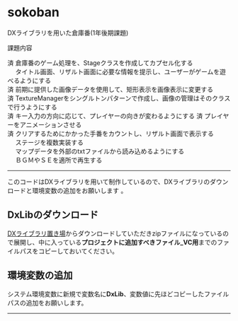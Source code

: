 # sokoban
DXライブラリを用いた倉庫番(1年後期課題)

課題内容

済 倉庫番のゲーム処理を、Stageクラスを作成してカプセル化する  
　 タイトル画面、リザルト画面に必要な情報を提示し、ユーザーがゲームを遊べるようにする  
済 前期に提供した画像データを使用して、矩形表示を画像表示に変更する  
済 TextureManagerをシングルトンパターンで作成し、画像の管理はそのクラスで行うようにする  
済 キー入力の方向に応じて、プレイヤーの向きが変わるようにする
済 プレイヤーをアニメーションさせる  
済 クリアするためにかかった手番をカウントし、リザルト画面で表示する  
　 ステージを複数実装する  
　 マップデータを外部のtxtファイルから読み込めるようにする  
　 ＢＧＭやＳＥを適所で再生する  

---

このコードはDXライブラリを用いて制作しているので、DXライブラリのダウンロードと環境変数の追加をお願いします 。

## DxLibのダウンロード
[DXライブラリ置き場](https://dxlib.xsrv.jp/dxdload.html)からダウンロードしていただきzipファイルになっているので展開し、中に入っている**プロジェクトに追加すべきファイル_VC用**までのファイルパスをコピーしておいてください。
## 環境変数の追加
システム環境変数に新規で変数名に**DxLib**、変数値に先ほどコピーしたファイルパスの追加をお願いします。

---
